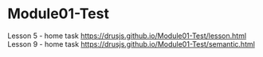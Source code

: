 # Module01-Test
Lesson 5 - home task https://drusjs.github.io/Module01-Test/lesson.html 
Lesson 9 - home task https://drusjs.github.io/Module01-Test/semantic.html
